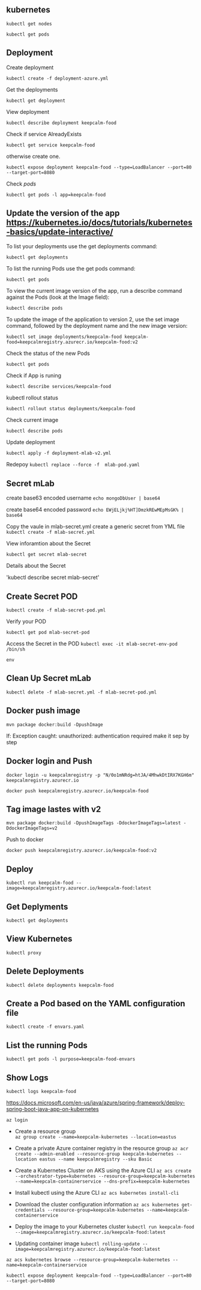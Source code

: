 kubernetes
-

`kubectl get nodes`

`kubectl get pods`

Deployment
-
Create deployment 

`kubectl create -f deployment-azure.yml`

Get the deployments

`kubectl get deployment`

View deployment

`kubectl describe deployment keepcalm-food`

Check if service AlreadyExists

`kubectl get service keepcalm-food`

otherwise create one.

`kubectl expose deployment keepcalm-food --type=LoadBalancer --port=80 --target-port=8080`

Check _pods_ 

`kubectl get pods -l app=keepcalm-food`




Update the version of the app https://kubernetes.io/docs/tutorials/kubernetes-basics/update-interactive/
-
To list your deployments use the get deployments command: 

`kubectl get deployments`

To list the running Pods use the get pods command:

`kubectl get pods`

To view the current image version of the app, run a describe command against the Pods (look at the Image field):

`kubectl describe pods`

To update the image of the application to version 2, use the set image command, followed by the deployment name and the new image version:

`kubectl set image deployments/keepcalm-food keepcalm-food=keepcalmregistry.azurecr.io/keepcalm-food:v2`

Check the status of the new Pods

`kubectl get pods`

Check if App is runing

`kubectl describe services/keepcalm-food`

kubectl rollout status 

`kubectl rollout status deployments/keepcalm-food`

Check current image

`kubectl describe pods`

Update deployment

`kubectl apply -f deployment-mlab-v2.yml`


Redepoy
`kubectl replace --force -f  mlab-pod.yaml`
 







Secret mLab
-
create base63 encoded username
`echo mongoDbUser | base64`

create base64 encoded password
`echo EWjELjkj%HT]DmzkREwMEpMsGK% | base64`

Copy the vaule in mlab-secret.yml
create a generic secret from YML file
`kubectl create -f mlab-secret.yml`
 
View inforamtion about the Secret
 
`kubectl get secret mlab-secret`

Details about the Secret

'kubectl describe secret mlab-secret'
 
 
Create Secret POD
-
`kubectl create -f mlab-secret-pod.yml`

Verify your POD

`kubectl get pod mlab-secret-pod`

Access the Secret in the POD
`kubectl exec -it mlab-secret-env-pod /bin/sh`

`env`






Clean Up Secret mLab
-
`kubectl delete -f mlab-secret.yml -f mlab-secret-pod.yml`










Docker push image
-
`mvn package docker:build -DpushImage`

If: Exception caught: unauthorized: authentication required
make it sep by step


Docker login and Push
-
`docker login -u keepcalmregistry -p "N/0o1mNRdg=htJA/4MhwkDtIRX7KGH6m" keepcalmregistry.azurecr.io`

`docker push keepcalmregistry.azurecr.io/keepcalm-food`

Tag image lastes with v2
-
`mvn package docker:build -DpushImageTags -DdockerImageTags=latest -DdockerImageTags=v2`

Push to docker

`docker push keepcalmregistry.azurecr.io/keepcalm-food:v2`


Deploy
-
`kubectl run keepcalm-food --image=keepcalmregistry.azurecr.io/keepcalm-food:latest`

Get Deplyments
-
`kubectl get deployments`

View Kubernetes 
-
`kubectl proxy`


Delete Deployments
-
`kubectl delete deployments keepcalm-food`








Create a Pod based on the YAML configuration file
-
`kubectl create -f envars.yaml`


List the running Pods
-
`kubectl get pods -l purpose=keepcalm-food-envars`

Show Logs
-
`kubectl logs keepcalm-food`
















https://docs.microsoft.com/en-us/java/azure/spring-framework/deploy-spring-boot-java-app-on-kubernetes



`az login`

- Create a resource group  
`az group create --name=keepcalm-kubernetes --location=eastus`

- Create a private Azure container registry in the resource group
`az acr create --admin-enabled --resource-group keepcalm-kubernetes --location eastus --name keepcalmregistry --sku Basic`

- Create a Kubernetes Cluster on AKS using the Azure CLI
`az acs create --orchestrator-type=kubernetes --resource-group=keepcalm-kubernetes --name=keepcalm-containerservice --dns-prefix=keepcalm-kubernetes`


- Install kubectl using the Azure CLI
`az acs kubernetes install-cli`

- Download the cluster configuration information 
`az acs kubernetes get-credentials --resource-group=keepcalm-kubernetes --name=keepcalm-containerservice`

- Deploy the image to your Kubernetes cluster
`kubectl run keepcalm-food --image=keepcalmregistry.azurecr.io/keepcalm-food:latest`

- Updating container image
`kubectl rolling-update --image=keepcalmregistry.azurecr.io/keepcalm-food:latest`


`az acs kubernetes browse --resource-group=keepcalm-kubernetes --name=keepcalm-containerservice`

`kubectl expose deployment keepcalm-food --type=LoadBalancer --port=80 --target-port=8080`














